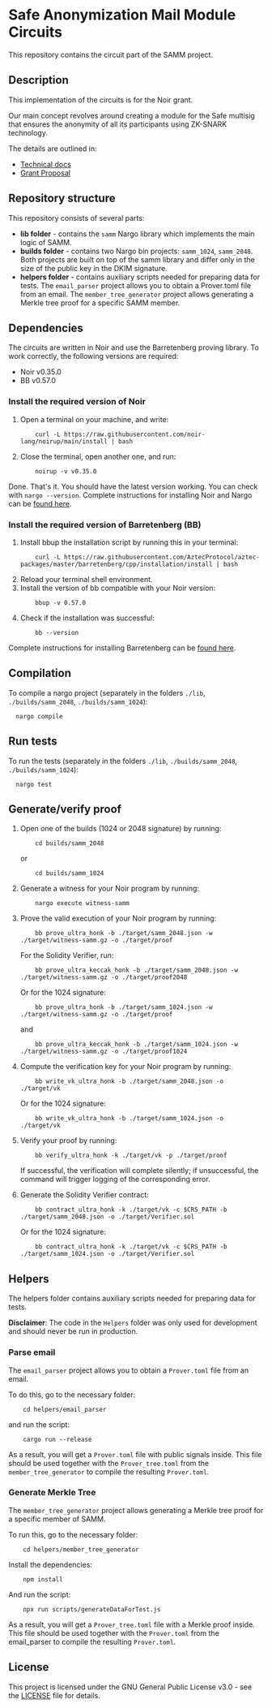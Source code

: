 # Safe Anonymization Mail Module Circuits

This repository contains the circuit part of the SAMM project.

## Description

This implementation of the circuits is for the Noir grant.

Our main concept revolves around creating a module for the Safe multisig that ensures the anonymity of all its participants using ZK-SNARK technology.

The details are outlined in:
- [Technical docs](https://www.notion.so/oxorioteam/SAMM-technical-requirements-7c42604654ba408ea68176fb609cf04b)
- [Grant Proposal](https://github.com/orgs/noir-lang/discussions/5813)

## Repository structure

This repository consists of several parts:
- **lib folder** - contains the `samm` Nargo library which implements the main logic of SAMM.
- **builds folder** - contains two Nargo bin projects: `samm_1024`, `samm_2048`. Both projects are built on top of the samm library and differ only in the size of the public key in the DKIM signature.
- **helpers folder** - contains auxiliary scripts needed for preparing data for tests. The `email_parser` project allows you to obtain a Prover.toml file from an email. The `member_tree_generator` project allows generating a Merkle tree proof for a specific SAMM member.

## Dependencies

The circuits are written in Noir and use the Barretenberg proving library. To work correctly, the following versions are required:
- Noir v0.35.0
- BB v0.57.0

### Install the required version of Noir 
1. Open a terminal on your machine, and write:
    ```
        curl -L https://raw.githubusercontent.com/noir-lang/noirup/main/install | bash
    ```
2. Close the terminal, open another one, and run:
    ```
        noirup -v v0.35.0
    ```
Done. That's it. You should have the latest version working. You can check with `nargo --version`.
Complete instructions for installing Noir and Nargo can be [found here](https://noir-lang.org/docs/getting_started/installation/).

### Install the required version of Barretenberg (BB)
1. Install bbup the installation script by running this in your terminal:
    ```
        curl -L https://raw.githubusercontent.com/AztecProtocol/aztec-packages/master/barretenberg/cpp/installation/install | bash
    ```
2. Reload your terminal shell environment.
3. Install the version of bb compatible with your Noir version:
    ```
        bbup -v 0.57.0
    ```
4. Check if the installation was successful:
    ```
        bb --version
    ```
Complete instructions for installing Barretenberg can be [found here](https://github.com/AztecProtocol/aztec-packages/blob/master/barretenberg/cpp/src/barretenberg/bb/readme.md#installation).


## Compilation

To compile a nargo project (separately in the folders `./lib`, `./builds/samm_2048`, `./builds/samm_1024`):
```
  nargo compile
```

## Run tests

To run the tests (separately in the folders `./lib`, `./builds/samm_2048`, `./builds/samm_1024`):

```
  nargo test
```

## Generate/verify proof

1. Open one of the builds (1024 or 2048 signature) by running:
    ```
        cd builds/samm_2048
    ```
    or
    ```
        cd builds/samm_1024
    ```

2. Generate a witness for your Noir program by running:
    ```
        nargo execute witness-samm
    ```

3. Prove the valid execution of your Noir program by running:
    ```
        bb prove_ultra_honk -b ./target/samm_2048.json -w ./target/witness-samm.gz -o ./target/proof
    ```
    For the Solidity Verifier, run:
    ```
        bb prove_ultra_keccak_honk -b ./target/samm_2048.json -w ./target/witness-samm.gz -o ./target/proof2048
    ```
    Or for the 1024 signature:
    ```
        bb prove_ultra_honk -b ./target/samm_1024.json -w ./target/witness-samm.gz -o ./target/proof
    ```
    and
    ```
        bb prove_ultra_keccak_honk -b ./target/samm_1024.json -w ./target/witness-samm.gz -o ./target/proof1024
    ```

4. Compute the verification key for your Noir program by running:
    ```
        bb write_vk_ultra_honk -b ./target/samm_2048.json -o ./target/vk
    ```
    Or for the 1024 signature:
    ```
        bb write_vk_ultra_honk -b ./target/samm_1024.json -o ./target/vk
    ```

5. Verify your proof by running:
    ```
        bb verify_ultra_honk -k ./target/vk -p ./target/proof
    ```
    If successful, the verification will complete silently; if unsuccessful, the command will trigger logging of the corresponding error.

6. Generate the Solidity Verifier contract:
    ```
        bb contract_ultra_honk -k ./target/vk -c $CRS_PATH -b ./target/samm_2048.json -o ./target/Verifier.sol
    ```
    Or for the 1024 signature:
    ```
        bb contract_ultra_honk -k ./target/vk -c $CRS_PATH -b ./target/samm_1024.json -o ./target/Verifier.sol
    ```

## Helpers

The helpers folder contains auxiliary scripts needed for preparing data for tests.

**Disclaimer**: The code in the `Helpers` folder was only used for development and should never be run in production.

### Parse email

The `email_parser` project allows you to obtain a `Prover.toml` file from an email.

To do this, go to the necessary folder:
``` 
    cd helpers/email_parser
```
and run the script:
```
    cargo run --release
```
As a result, you will get a `Prover.toml` file with public signals inside. This file should be used together with the `Prover_tree.toml` from the `member_tree_generator` to compile the resulting `Prover.toml`.

### Generate Merkle Tree

The `member_tree_generator` project allows generating a Merkle tree proof for a specific member of SAMM.

To run this, go to the necessary folder:
``` 
    cd helpers/member_tree_generator
```
Install the dependencies:
```
    npm install
```
And run the script:
```
    npx run scripts/generateDataForTest.js
```
As a result, you will get a `Prover_tree.toml` file with a Merkle proof inside. This file should be used together with the `Prover.toml` from the email_parser to compile the resulting `Prover.toml`.

## License

This project is licensed under the GNU General Public License v3.0 - see the [LICENSE](LICENSE) file for details.